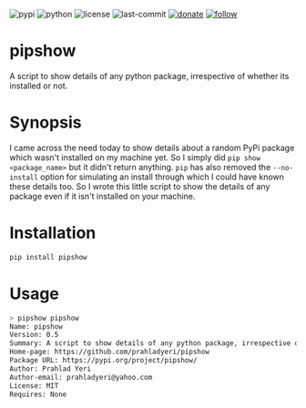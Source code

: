 ![pypi](https://img.shields.io/pypi/v/pipshow.svg)
![python](https://img.shields.io/pypi/pyversions/pipshow.svg)
![license](https://img.shields.io/github/license/prahladyeri/pipshow.svg)
![last-commit](https://img.shields.io/github/last-commit/prahladyeri/pipshow.svg)
[![donate](https://img.shields.io/badge/-Donate-blue.svg?logo=paypal)](https://www.paypal.com/cgi-bin/webscr?cmd=_s-xclick&hosted_button_id=JM8FUXNFUK6EU)
[![follow](https://img.shields.io/twitter/follow/prahladyeri.svg?style=social)](https://twitter.com/prahladyeri)
# pipshow

A script to show details of any python package, irrespective of whether its installed or not.

# Synopsis

I came across the need today to show details about a random PyPi package which wasn't installed on my machine yet. So I simply did `pip show <package_name>` but it didn't return anything. `pip` has also removed the `--no-install` option for simulating an install through which I could have known these details too. So I wrote this little script to show the details of any package even if it isn't installed on your machine.

# Installation

```bash
pip install pipshow
```

# Usage

```bash
> pipshow pipshow
Name: pipshow
Version: 0.5
Summary: A script to show details of any python package, irrespective of whether its installed or not.
Home-page: https://github.com/prahladyeri/pipshow
Package URL: https://pypi.org/project/pipshow/
Author: Prahlad Yeri
Author-email: prahladyeri@yahoo.com
License: MIT
Requires: None
```